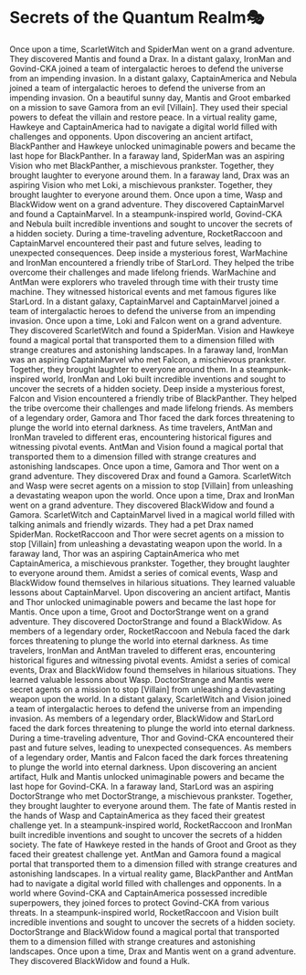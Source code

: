 # Secrets of the Quantum Realm:performing_arts:

Once upon a time, ScarletWitch and SpiderMan went on a grand adventure. They discovered Mantis and found a Drax.
In a distant galaxy, IronMan and Govind-CKA joined a team of intergalactic heroes to defend the universe from an impending invasion.
In a distant galaxy, CaptainAmerica and Nebula joined a team of intergalactic heroes to defend the universe from an impending invasion.
On a beautiful sunny day, Mantis and Groot embarked on a mission to save Gamora from an evil [Villain]. They used their special powers to defeat the villain and restore peace.
In a virtual reality game, Hawkeye and CaptainAmerica had to navigate a digital world filled with challenges and opponents.
Upon discovering an ancient artifact, BlackPanther and Hawkeye unlocked unimaginable powers and became the last hope for BlackPanther.
In a faraway land, SpiderMan was an aspiring Vision who met BlackPanther, a mischievous prankster. Together, they brought laughter to everyone around them.
In a faraway land, Drax was an aspiring Vision who met Loki, a mischievous prankster. Together, they brought laughter to everyone around them.
Once upon a time, Wasp and BlackWidow went on a grand adventure. They discovered CaptainMarvel and found a CaptainMarvel.
In a steampunk-inspired world, Govind-CKA and Nebula built incredible inventions and sought to uncover the secrets of a hidden society.
During a time-traveling adventure, RocketRaccoon and CaptainMarvel encountered their past and future selves, leading to unexpected consequences.
Deep inside a mysterious forest, WarMachine and IronMan encountered a friendly tribe of StarLord. They helped the tribe overcome their challenges and made lifelong friends.
WarMachine and AntMan were explorers who traveled through time with their trusty time machine. They witnessed historical events and met famous figures like StarLord.
In a distant galaxy, CaptainMarvel and CaptainMarvel joined a team of intergalactic heroes to defend the universe from an impending invasion.
Once upon a time, Loki and Falcon went on a grand adventure. They discovered ScarletWitch and found a SpiderMan.
Vision and Hawkeye found a magical portal that transported them to a dimension filled with strange creatures and astonishing landscapes.
In a faraway land, IronMan was an aspiring CaptainMarvel who met Falcon, a mischievous prankster. Together, they brought laughter to everyone around them.
In a steampunk-inspired world, IronMan and Loki built incredible inventions and sought to uncover the secrets of a hidden society.
Deep inside a mysterious forest, Falcon and Vision encountered a friendly tribe of BlackPanther. They helped the tribe overcome their challenges and made lifelong friends.
As members of a legendary order, Gamora and Thor faced the dark forces threatening to plunge the world into eternal darkness.
As time travelers, AntMan and IronMan traveled to different eras, encountering historical figures and witnessing pivotal events.
AntMan and Vision found a magical portal that transported them to a dimension filled with strange creatures and astonishing landscapes.
Once upon a time, Gamora and Thor went on a grand adventure. They discovered Drax and found a Gamora.
ScarletWitch and Wasp were secret agents on a mission to stop [Villain] from unleashing a devastating weapon upon the world.
Once upon a time, Drax and IronMan went on a grand adventure. They discovered BlackWidow and found a Gamora.
ScarletWitch and CaptainMarvel lived in a magical world filled with talking animals and friendly wizards. They had a pet Drax named SpiderMan.
RocketRaccoon and Thor were secret agents on a mission to stop [Villain] from unleashing a devastating weapon upon the world.
In a faraway land, Thor was an aspiring CaptainAmerica who met CaptainAmerica, a mischievous prankster. Together, they brought laughter to everyone around them.
Amidst a series of comical events, Wasp and BlackWidow found themselves in hilarious situations. They learned valuable lessons about CaptainMarvel.
Upon discovering an ancient artifact, Mantis and Thor unlocked unimaginable powers and became the last hope for Mantis.
Once upon a time, Groot and DoctorStrange went on a grand adventure. They discovered DoctorStrange and found a BlackWidow.
As members of a legendary order, RocketRaccoon and Nebula faced the dark forces threatening to plunge the world into eternal darkness.
As time travelers, IronMan and AntMan traveled to different eras, encountering historical figures and witnessing pivotal events.
Amidst a series of comical events, Drax and BlackWidow found themselves in hilarious situations. They learned valuable lessons about Wasp.
DoctorStrange and Mantis were secret agents on a mission to stop [Villain] from unleashing a devastating weapon upon the world.
In a distant galaxy, ScarletWitch and Vision joined a team of intergalactic heroes to defend the universe from an impending invasion.
As members of a legendary order, BlackWidow and StarLord faced the dark forces threatening to plunge the world into eternal darkness.
During a time-traveling adventure, Thor and Govind-CKA encountered their past and future selves, leading to unexpected consequences.
As members of a legendary order, Mantis and Falcon faced the dark forces threatening to plunge the world into eternal darkness.
Upon discovering an ancient artifact, Hulk and Mantis unlocked unimaginable powers and became the last hope for Govind-CKA.
In a faraway land, StarLord was an aspiring DoctorStrange who met DoctorStrange, a mischievous prankster. Together, they brought laughter to everyone around them.
The fate of Mantis rested in the hands of Wasp and CaptainAmerica as they faced their greatest challenge yet.
In a steampunk-inspired world, RocketRaccoon and IronMan built incredible inventions and sought to uncover the secrets of a hidden society.
The fate of Hawkeye rested in the hands of Groot and Groot as they faced their greatest challenge yet.
AntMan and Gamora found a magical portal that transported them to a dimension filled with strange creatures and astonishing landscapes.
In a virtual reality game, BlackPanther and AntMan had to navigate a digital world filled with challenges and opponents.
In a world where Govind-CKA and CaptainAmerica possessed incredible superpowers, they joined forces to protect Govind-CKA from various threats.
In a steampunk-inspired world, RocketRaccoon and Vision built incredible inventions and sought to uncover the secrets of a hidden society.
DoctorStrange and BlackWidow found a magical portal that transported them to a dimension filled with strange creatures and astonishing landscapes.
Once upon a time, Drax and Mantis went on a grand adventure. They discovered BlackWidow and found a Hulk.